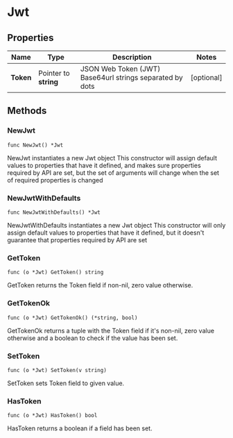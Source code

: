 # Jwt

## Properties

|Name | Type | Description | Notes|
|------------ | ------------- | ------------- | -------------|
|**Token** | Pointer to **string** | JSON Web Token (JWT) Base64url strings separated by dots | [optional] |

## Methods

### NewJwt

`func NewJwt() *Jwt`

NewJwt instantiates a new Jwt object
This constructor will assign default values to properties that have it defined,
and makes sure properties required by API are set, but the set of arguments
will change when the set of required properties is changed

### NewJwtWithDefaults

`func NewJwtWithDefaults() *Jwt`

NewJwtWithDefaults instantiates a new Jwt object
This constructor will only assign default values to properties that have it defined,
but it doesn't guarantee that properties required by API are set

### GetToken

`func (o *Jwt) GetToken() string`

GetToken returns the Token field if non-nil, zero value otherwise.

### GetTokenOk

`func (o *Jwt) GetTokenOk() (*string, bool)`

GetTokenOk returns a tuple with the Token field if it's non-nil, zero value otherwise
and a boolean to check if the value has been set.

### SetToken

`func (o *Jwt) SetToken(v string)`

SetToken sets Token field to given value.

### HasToken

`func (o *Jwt) HasToken() bool`

HasToken returns a boolean if a field has been set.


